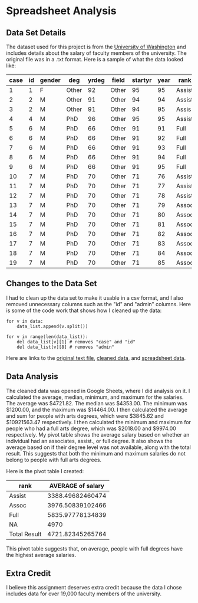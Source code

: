 # Spreadsheet Analysis

## Data Set Details

The dataset used for this project is from the [University of Washington](http://courses.washington.edu/b517/Datasets/SalaryData.txt) and includes details about the salary of faculty members of the university. The original file was in a .txt format. Here is a sample of what the data looked like:

| case | id | gender | deg | yrdeg | field | startyr | year | rank | admin | salary |
| --------- | --------- | --------- | --------- | --------- | --------- | --------- | --------- | --------- | --------- | --------- |
| 1 | 1 | F | Other | 92 | Other | 95 | 95 | Assist | 0 | 6684.000 |
| 2 | 2 | M|Other | 91| Other | 94 | 94 | Assist | 0 | 4743.000 |
| 3 | 2 | M |Other | 91| Other | 94  |  95| Assis | 0 | 4881.000 |
| 4 | 4 | M  | PhD | 96| Other | 95  |  95 |Assist |    0|  4231.000 |
| 5 | 6 | M  | PhD | 66| Other | 91  |  91 |  Full |    1| 11182.000 |
| 6 | 6 | M  | PhD | 66| Other | 91  |  92 |  Full  |   1| 11507.000 |
| 7 | 6 | M |  PhD | 66| Other | 91  |  93 |  Full  |   0| 11840.000 |
| 8 | 6 | M |  PhD | 66| Other | 91 |   94 |  Full  |   0| 11840.000 | 
| 9 | 6 | M |  PhD | 66| Other | 91   | 95 |  Full  |   0| 12184.000 |
| 10 | 7 | M |  PhD | 70| Other | 71  |  76| Assist  |   0 | 1730.000 |
| 11 | 7 | M |  PhD | 70| Other   |    71 |  77 |Assist  |   0|  1851.000 |
| 12 | 7 | M |  PhD | 70| Other  |    71 |  78| Assist   |  0 | 1981.000 |
| 13 | 7 | M  | PhD | 70| Other  |    71 |  79 | Assoc |    0|  2237.000 |
| 14 | 7 | M |  PhD | 70| Other  |    71 |  80 | Assoc |    0 | 2410.000 |
| 15 | 7 | M |  PhD | 70| Other  |    71 |  81 | Assoc|     0 | 2639.000 |
| 16 | 7 | M |  PhD | 70 |Other  |    71 |  82 | Assoc  |   0 | 2639.000 |
| 17 | 7 | M |  PhD | 70| Other  |    71 |  83 | Assoc  |   0 | 2784.000 |
| 18 | 7 | M |  PhD | 70| Other   |   71 |  84|  Assoc  |   0 | 2973.000 |
| 19 | 7 | M |  PhD | 70 |Other   |   71|   85 | Assoc  |   0 | 2973.000 |

## Changes to the Data Set

I had to clean up the data set to make it usable in a csv format, and I also removed unnecessary columns such as the "id" and "admin" columns. Here is some of the code work that shows how I cleaned up the data:

    for v in data:
        data_list.append(v.split())

    for v in range(len(data_list)):
        del data_list[v][1] # removes "case" and "id"
        del data_list[v][8] # removes "admin"

Here are links to the [original text file](https://github.com/dbdesign-assignments-spring2023/spreadsheet-analysis-aa8690/blob/main/data/salary_data.txt), [cleaned data](https://github.com/dbdesign-assignments-spring2023/spreadsheet-analysis-aa8690/blob/main/data/clean_data.csv), and [spreadsheet data](https://github.com/dbdesign-assignments-spring2023/spreadsheet-analysis-aa8690/blob/main/data/clean_data.xlsx). 

## Data Analysis

The cleaned data was opened in Google Sheets, where I did analysis on it. I calculated the average, median, minimum, and maximum for the salaries. The average was $4721.82. The median was $4353.00. The minimum was $1200.00, and the maximum was $14464.00. I then calculated the average and sum for people with arts degrees, which were $3845.62 and $10921563.47 respectively. I then calculated the minimum and maximum for people who had a full arts degree, which was $2018.00 and $9974.00 respectively. My pivot table shows the average salary based on whether an individual had an associates, assist., or full degree. It also shows the average based on if their degree level was not available, along with the total result. This suggests that both the minimum and maximum salaries do not belong to people with full arts degrees.

Here is the pivot table I created:

|rank|	AVERAGE of salary|
| ---------------------- | ---------------------- |
|Assist|	3388.49682460474|
|Assoc	|3976.50839102466|
|Full	|5835.97778134839|
|NA	|4970|
|Total Result|	4721.82345265764|

This pivot table suggests that, on average, people with full degrees have the highest average salaries.

## Extra Credit

I believe this assignment deserves extra credit because the data I chose includes data for over 19,000 faculty members of the university.
